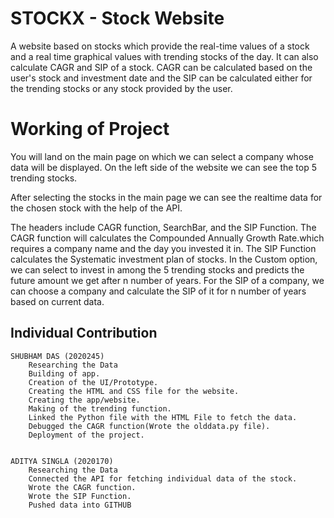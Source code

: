 
# STOCKX - Stock Website

A website based on stocks which provide the real-time values of a stock and a real time graphical values with trending stocks of the day. It can also calculate CAGR and SIP of a stock. CAGR can be calculated based on the user's stock and investment date and the SIP can be calculated either for the trending stocks or any stock provided by the user. 


# Working of Project

You will land on the main page on which we can select a company whose data will be displayed. On the left side of the website we can see the top 5 trending stocks. 

After selecting the stocks in the main page we can see the realtime data for the chosen stock with the help of the API.

The headers include CAGR function, SearchBar, and the SIP Function. The CAGR function will calculates the Compounded Annually Growth Rate.which requires a company name and the day you invested it in. The SIP Function calculates the Systematic investment plan of stocks. In the Custom option, we can select to invest in among the 5 trending stocks and predicts the future amount we get after n number of years. For the SIP of a company, we can choose a company and calculate the SIP of it for n number of years based on current data.

## Individual Contribution
    SHUBHAM DAS (2020245)
        Researching the Data
        Building of app.
        Creation of the UI/Prototype.
        Creating the HTML and CSS file for the website.
        Creating the app/website.
        Making of the trending function.
        Linked the Python file with the HTML File to fetch the data.
        Debugged the CAGR function(Wrote the olddata.py file).
        Deployment of the project.


    ADITYA SINGLA (2020170)
        Researching the Data
        Connected the API for fetching individual data of the stock.
        Wrote the CAGR function.
        Wrote the SIP Function.
        Pushed data into GITHUB